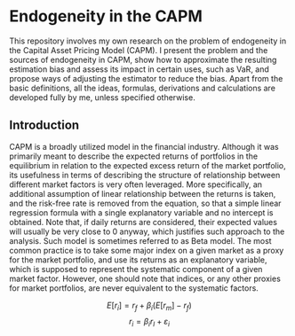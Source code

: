 # **Endogeneity in the CAPM**

This repository involves my own research on the problem of endogeneity in the Capital Asset Pricing Model (CAPM). I present the problem and the sources of endogeneity in CAPM, show how to approximate the resulting estimation bias and assess its impact in certain uses, such as VaR, and propose ways of adjusting the estimator to reduce the bias. Apart from the basic definitions, all the ideas, formulas, derivations and calculations are developed fully by me, unless specified otherwise.

## Introduction

CAPM is a broadly utilized model in the financial industry. Although it was primarily meant to describe the expected returns of portfolios in the equilibrium in relation to the expected excess return of the market portfolio, its usefulness in terms of describing the structure of relationship between different market factors is very often leveraged. More specifically, an additional assumption of linear relationship between the returns is taken, and the risk-free rate is removed from the equation, so that a simple linear regression formula with a single explanatory variable and no intercept is obtained. Note that, if daily returns are considered, their expected values will usually be very close to 0 anyway, which justifies such approach to the analysis. Such model is sometimes referred to as Beta model. The most common practice is to take some major index on a given market as a proxy for the market portfolio, and use its returns as an explanatory variable, which is supposed to represent the systematic component of a given market factor. However, one should note that indices, or any other proxies for market portfolios, are never equivalent to the systematic factors.

$$E[r_i]=r_f+\beta_i(E[r_m]-r_f)$$
$$r_i = \beta_i r_I + \varepsilon_i$$

